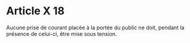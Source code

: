 # Article X 18

Aucune prise de courant placée à la portée du public ne doit, pendant la présence de celui-ci, être mise sous tension.
